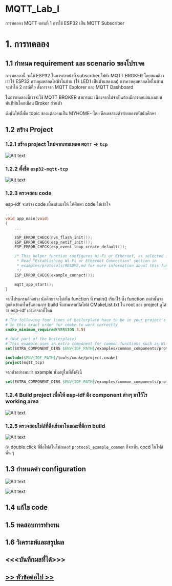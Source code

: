 # MQTT_Lab_I
การทดลอง MQTT ตอนที่ 1  การใช้ ESP32 เป็น MQTT Subscriber

# 1. การทดลอง

## 1.1 กำหนด requirement และ scenario ของโปรเจค

การทดลองนี้ จะใช้ ESP32 ในการทำหน้าที่ subscriber ไปยัง MQTT BROKER โดยสมมติว่าเราใช้ ESP32 ควบคุมหลอดไฟฟ้าในบ้าน (ใช้ LED1 เป็นตัวแสดงผล)
การควบคุมหลอดไฟในบ้าน จะทำได้ 2 กรณีคือ สั่งการจาก MQTT Explorer และ MQTT Dashboard

ในการทดลองนี้เราจะใช้ MQTT BROKER  สาธารณะ  เนืองจากไม่จำเป็นต้องมีการตอบสนองแบบทันทีทันใดเหมือน Broker ส่วนตัว

ดังนั้นให้ตั้งชื่อ topic ของแต่ละคนเป็น MYHOME-<nnn> โดย <nnn> คือเลขสามตัวท้ายของรหัสนักศึกษา


## 1.2 สร้าง Project

### 1.2.1 สร้าง project ใหม่จากเทมเพลต `MQTT` -> `tcp`


![Alt text](./Pictures/Picture-01.png)

### 1.2.2 ตั้งชื่อ `esp32-mqtt-tcp`

![Alt text](./Pictures/Picture-02.png)

### 1.2.3 ตรวจสอบ code
esp-idf  จะสร้าง code  เบื้องต้นมาให้ ให้ศึกษา code ให้เข้าใจ

```c
...
void app_main(void)
{
    ...

    ESP_ERROR_CHECK(nvs_flash_init());
    ESP_ERROR_CHECK(esp_netif_init());
    ESP_ERROR_CHECK(esp_event_loop_create_default());

    /* This helper function configures Wi-Fi or Ethernet, as selected in menuconfig.
     * Read "Establishing Wi-Fi or Ethernet Connection" section in
     * examples/protocols/README.md for more information about this function.
     */
    ESP_ERROR_CHECK(example_connect());

    mqtt_app_start();
}
```

จากโปรแกรมต้วอย่าง นักศึกษาจะไม่เห็น function ที่ main() เรียกใช้ ซึ่ง function เหล่านั้นจะถูกดึงเข้ามาในขั้นตอนการ build ซึ่งสามารถเปิดไฟล์  CMakeList.txt ใน root ของ project ดูได้ว่า esp-idf เอามาจากที่ไหน

``` cmake
# The following four lines of boilerplate have to be in your project's CMakeLists
# in this exact order for cmake to work correctly
cmake_minimum_required(VERSION 3.5)

# (Not part of the boilerplate)
# This example uses an extra component for common functions such as Wi-Fi and Ethernet connection.
set(EXTRA_COMPONENT_DIRS $ENV{IDF_PATH}/examples/common_components/protocol_examples_common)

include($ENV{IDF_PATH}/tools/cmake/project.cmake)
project(mqtt_tcp)

```

จากตัวอย่างพบว่า example นั้นอยู่ในที่ตั้งดังนี้

```cmake
set(EXTRA_COMPONENT_DIRS $ENV{IDF_PATH}/examples/common_components/protocol_examples_common)
```

### 1.2.4  Build project เพื่อให้ esp-idf ดึง component ต่างๆ มาไว้ใร working area

![Alt text](./Pictures/Picture-03.png)


### 1.2.5  ตรวจสอบไฟล์ที่ดึงเข้ามาในขณะที่มีการ build 

![Alt text](./Pictures/Picture-04.png)

ถ้า double click ที่ชื่อไฟล์ในโฟลเดอร์ `protocol_example_common` ก็จะเห็น cocd ในไฟล์นั้น ๆ


## 1.3 กำหนดค่า configuration

![Alt text](./Pictures/Picture-05.png)


![Alt text](./Pictures/Picture-06.png)
## 1.4 แก้ไข code




## 1.5 ทดสอบการทำงาน 


## 1.6 วิเคราะห์และสรุปผล 





## <<<บันทึกผลที่ได้>>> 


##  [>> หัวข้อต่อไป >>](./MQTT_Sheet_lab_2.md) 